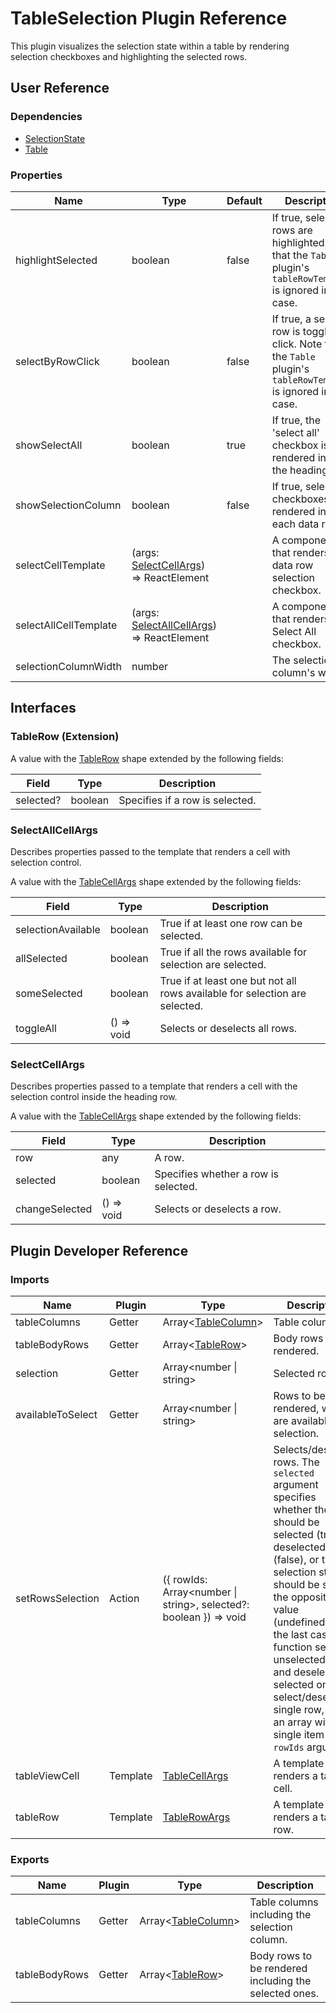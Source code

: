 # TableSelection Plugin Reference

This plugin visualizes the selection state within a table by rendering selection checkboxes and highlighting the selected rows.

## User Reference

### Dependencies

- [SelectionState](selection-state.md)
- [Table](table.md)

### Properties

Name | Type | Default | Description
-----|------|---------|------------
highlightSelected | boolean | false | If true, selected rows are highlighted. Note that the `Table` plugin's `tableRowTemplate` is ignored in this case.
selectByRowClick | boolean | false | If true, a selected row is toggled by click. Note that the `Table` plugin's `tableRowTemplate` is ignored in this case.
showSelectAll | boolean | true | If true, the 'select all' checkbox is rendered inside the heading row.
showSelectionColumn | boolean | false | If true, selection checkboxes are rendered inside each data row.
selectCellTemplate | (args: [SelectCellArgs](#select-cell-args)) => ReactElement | | A component that renders a data row selection checkbox.
selectAllCellTemplate | (args: [SelectAllCellArgs](#select-all-cell-args)) => ReactElement | | A component that renders the Select All checkbox.
selectionColumnWidth | number | | The selection column's width.

## Interfaces

### <a name="table-row"></a>TableRow (Extension)

A value with the [TableRow](table.md#table-row) shape extended by the following fields:

Field | Type | Description
------|------|------------
selected? | boolean | Specifies if a row is selected.

### <a name="select-all-cell-args"></a>SelectAllCellArgs

Describes properties passed to the template that renders a cell with selection control.

A value with the [TableCellArgs](table.md#table-cell-args) shape extended by the following fields:

Field | Type | Description
------|------|------------
selectionAvailable | boolean | True if at least one row can be selected.
allSelected | boolean | True if all the rows available for selection are selected.
someSelected | boolean | True if at least one but not all rows available for selection are selected.
toggleAll | () => void | Selects or deselects all rows.

### <a name="select-cell-args"></a>SelectCellArgs

Describes properties passed to a template that renders a cell with the selection control inside the heading row.

A value with the [TableCellArgs](table.md#table-cell-args) shape extended by the following fields:

Field | Type | Description
------|------|------------
row | any | A row.
selected | boolean | Specifies whether a row is selected.
changeSelected | () => void | Selects or deselects a row.

## Plugin Developer Reference

### Imports

Name | Plugin | Type | Description
-----|--------|------|------------
tableColumns | Getter | Array&lt;[TableColumn](table.md#table-column)&gt; | Table columns.
tableBodyRows | Getter | Array&lt;[TableRow](#table-row)&gt; | Body rows to be rendered.
selection | Getter | Array&lt;number &#124; string&gt; | Selected rows.
availableToSelect | Getter | Array&lt;number &#124; string&gt; | Rows to be rendered, which are available for selection.
setRowsSelection | Action | ({ rowIds: Array&lt;number &#124; string&gt;, selected?: boolean }) => void | Selects/deselects rows. The `selected` argument specifies whether the rows should be selected (true), deselected (false), or their selection status should be set to the opposite value (undefined). In the last case, the function selects unselected rows and deselects selected ones. To select/deselect a single row, pass an array with a single item to the `rowIds` argument.
tableViewCell | Template | [TableCellArgs](table.md#table-cell-args) | A template that renders a table cell.
tableRow | Template | [TableRowArgs](table.md#table-row-args) | A template that renders a table row.

### Exports

Name | Plugin | Type | Description
-----|--------|------|------------
tableColumns | Getter | Array&lt;[TableColumn](table.md#table-column)&gt; | Table columns including the selection column.
tableBodyRows | Getter | Array&lt;[TableRow](#table-row)&gt; | Body rows to be rendered including the selected ones.
